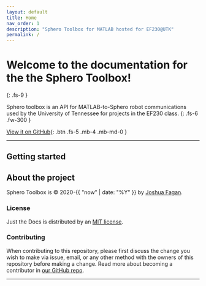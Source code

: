```yaml
---
layout: default
title: Home
nav_order: 1
description: "Sphero Toolbox for MATLAB hosted for EF230@UTK"
permalink: /
---
```


# Welcome to the documentation for the the Sphero Toolbox!
{: .fs-9 }

Sphero toolbox is an API for MATLAB-to-Sphero robot communications used by the University of Tennessee for projects in the EF230 class.
{: .fs-6 .fw-300 }

[View it on GitHub][Sphero Repo]{: .btn .fs-5 .mb-4 .mb-md-0 }

---

## Getting started

## About the project

Sphero Toolbox is &copy; 2020-{{ "now" | date: "%Y" }} by [Joshua Fagan][Josh Link].

### License

Just the Docs is distributed by an [MIT license](https://github.com/just-the-docs/just-the-docs/tree/main/LICENSE.txt).

### Contributing

When contributing to this repository, please first discuss the change you wish to make via issue,
email, or any other method with the owners of this repository before making a change. Read more about becoming a contributor in [our GitHub repo][Sphero Repo].

----

[Sphero Repo]: https://github.com/JoshFagan/sphero_toolbox
[Josh Link]: https://www.linkedin.com/in/joshua-fagan-784043b9
